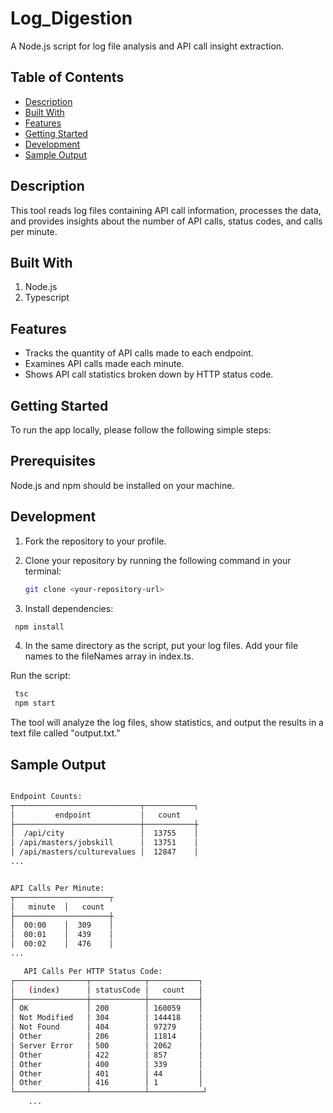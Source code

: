 # Log_Digestion

A Node.js script for log file analysis and API call insight extraction.

## Table of Contents

- [Description](#description)
- [Built With](#built-with)
- [Features](#features)
- [Getting Started](#getting-started)
- [Development](#development)
- [Sample Output](#sample-output)

## Description

This tool reads log files containing API call information, processes the data, and provides insights about the number of API calls, status codes, and calls per minute.

## Built With 
1. Node.js
2. Typescript

## Features

- Tracks the quantity of API calls made to each endpoint.
- Examines API calls made each minute.
- Shows API call statistics broken down by HTTP status code.

## Getting Started
To run the app locally, please follow the following simple steps:

## Prerequisites

Node.js and npm should be installed on your machine.

## Development

1. Fork the repository to your profile.
   
2. Clone your repository by running the following command in your terminal:
   ```sh
   git clone <your-repository-url>
   ```
3. Install dependencies:

```bash
 npm install

```
4. In the same directory as the script, put your log files. Add your file names to the fileNames array in index.ts.

Run the script:

```bash
 tsc
 npm start

```

The tool will analyze the log files, show statistics, and output the results in a text file called "output.txt."

## Sample Output

```bash

Endpoint Counts:
┬────────────────────────────┬───────────┐
│         endpoint           │   count
├────────────────────────────┼───────────┼
│  /api/city                 │  13755    │
│ /api/masters/jobskill      │  13751    │
│ /api/masters/culturevalues │  12847    │
...


API Calls Per Minute:
┬─────────────────────┬
│   minute  │   count
├─────────────────────┼
│  00:00    │  309    │
│  00:01    │  439    │
│  00:02    │  476    │
...

   API Calls Per HTTP Status Code:
┌────────────────┬────────────┬───────────┐
│   (index)      │ statusCode │   count   │
├────────────────┼────────────┼───────────┤
│ OK             │ 200        │ 160059    │
│ Not Modified   │ 304        │ 144418    │
│ Not Found      │ 404        │ 97279     │
│ Other          │ 206        │ 11814     │
│ Server Error   │ 500        │ 2062      │
│ Other          │ 422        │ 857       │
│ Other          │ 400        │ 339       │
│ Other          │ 401        │ 44        │
│ Other          │ 416        │ 1         │
└────────────────┴────────────┴────────────┘
    ...
```

